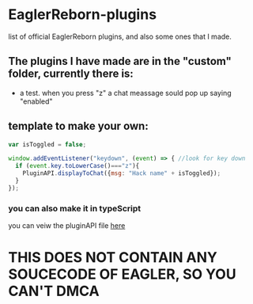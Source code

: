 # EaglerReborn-plugins
list of official EaglerReborn plugins, and also some ones that I made.

## The plugins I have made are in the "custom" folder, currently there is:
- a test. when you press "z" a chat meassage sould pop up saying "enabled"

## template to make your own:
``` javascript
var isToggled = false;

window.addEventListener("keydown", (event) => { //look for key down
  if (event.key.toLowerCase()==="z"){
    PluginAPI.displayToChat({msg: "Hack name" + isToggled});
  }
});
```
### you can also make it in typeScript

you can veiw the pluginAPI file [here](https://github.com/EaglerReborn/reborn-example-plugin/blob/main/src/PluginAPI.d.ts)

# THIS DOES NOT CONTAIN ANY SOUCECODE OF EAGLER, SO YOU CAN'T DMCA
